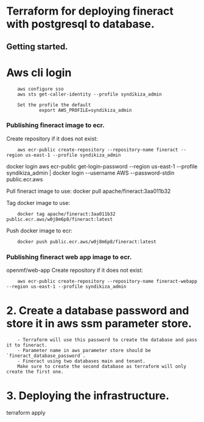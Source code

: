 # Terraform for deploying fineract with postgresql to database.

## Getting started.

# Aws cli login

        aws configure sso
        aws sts get-caller-identity --profile syndikiza_admin

        Set the profile the default
                export AWS_PROFILE=syndikiza_admin

### Publishing fineract image to ecr.
Create repository if it does not exist:

        aws ecr-public create-repository --repository-name fineract --region us-east-1 --profile syndikiza_admin

docker login 
        aws ecr-public get-login-password --region us-east-1 --profile syndikiza_admin | docker login --username AWS --password-stdin public.ecr.aws

Pull fineract image to use:
        docker pull apache/fineract:3aa011b32

Tag docker image to use:
        
        docker tag apache/fineract:3aa011b32 public.ecr.aws/w0j8m6p8/fineract:latest

Push docker image to ecr:

        docker push public.ecr.aws/w0j8m6p8/fineract:latest

### Publishing fineract web app image to ecr.
openmf/web-app
Create repository if it does not exist:

        aws ecr-public create-repository --repository-name fineract-webapp --region us-east-1 --profile syndikiza_admin

# 2. Create a database password and store it in aws ssm parameter store.
        - Terraform will use this password to create the database and pass it to fineract.
        - Parameter name in aws parameter store should be `fineract_database_password`.
        - Fineract using two databases main and tenant.
        Make sure to create the second database as terraform will only create the first one.
# 3. Deploying the infrastructure.

terraform apply